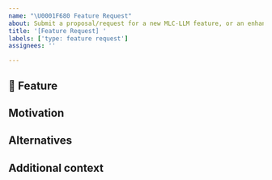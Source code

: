 ```yaml
---
name: "\U0001F680 Feature Request"
about: Submit a proposal/request for a new MLC-LLM feature, or an enhancement on existing features.
title: '[Feature Request] '
labels: ['type: feature request']
assignees: ''

---
```


## 🚀 Feature
<!-- A brief description of the feature proposal -->

## Motivation

<!-- Please outline the motivation for the proposal, and how could this feature benefit the MLC-LLM project/community. -->

## Alternatives

<!-- A clear and concise description of any alternative solutions or features you've considered, if any. -->

## Additional context

<!-- Add any other context or screenshots about the feature request here. -->
